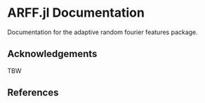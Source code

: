 # ARFF.jl Documentation

Documentation for the adaptive random fourier features package.

## Acknowledgements
TBW

## References
